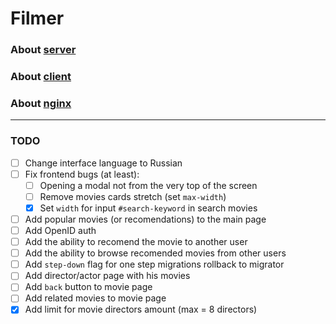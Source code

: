# Filmer

### About [server](./server/README.md)
### About [client](./client/README.md)
### About [nginx](./nginx/README.md)

<hr>

### TODO

- [ ] Change interface language to Russian
- [ ] Fix frontend bugs (at least):
	- [ ] Opening a modal not from the very top of the screen
	- [ ] Remove movies cards stretch (set `max-width`)
	- [x] Set `width` for input `#search-keyword` in search movies
- [ ] Add popular movies (or recomendations) to the main page
- [ ] Add OpenID auth
- [ ] Add the ability to recomend the movie to another user
- [ ] Add the ability to browse recomended movies from other users
- [ ] Add `step-down` flag for one step migrations rollback to migrator
- [ ] Add director/actor page with his movies
- [ ] Add `back` button to movie page
- [ ] Add related movies to movie page
- [x] Add limit for movie directors amount (max = 8 directors)
